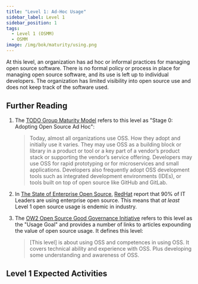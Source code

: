 ```yaml
---
title: "Level 1: Ad-Hoc Usage"
sidebar_label: Level 1
sidebar_position: 1
tags:
  - Level 1 (OSMM)
  - OSMM
image: /img/bok/maturity/using.png
---
```

At this level, an organization has ad hoc or informal practices for managing open source software. There is no formal policy or process in place for managing open source software, and its use is left up to individual developers. The organization has limited visibility into open source use and does not keep track of the software used.

## Further Reading

1. The [TODO Group Maturity Model](../Training/Evolution-OSPO) refers to this level as "Stage 0: Adopting Open Source Ad Hoc":

    > Today, almost all organizations use OSS. How they adopt and initially use it varies. They may use OSS as a building block or library in a product or tool or a key part of a vendor’s product stack or supporting the vendor’s service offering. Developers may use OSS for rapid prototyping or for microservices and small applications. Developers also frequently adopt OSS development tools such as integrated development environments (IDEs), or tools built on top of open source like GitHub and GitLab.

2. In [The State of Enterprise Open Source](https://www.redhat.com/en/enterprise-open-source-report/2022), [RedHat](https://redhat.com) report that 90% of IT Leaders are using enterprise open source.  This means that _at least_ Level 1 open source usage is endemic in industry.

3. The [OW2 Open Source Good Governance Initiative](https://www.ow2.org/view/OSS_Governance/Level_1) refers to this level as the "Usage Goal" and provides a number of links to articles expounding the value of open source usage.  It defines this level: 

    > [This level] is about using OSS and competences in using OSS. It covers technical ability and experience with OSS. Plus developing some understanding and awareness of OSS.


## Level 1 Expected Activities

<BokTagList tag="Level 1 (OSMM)" filter="Activities" />
